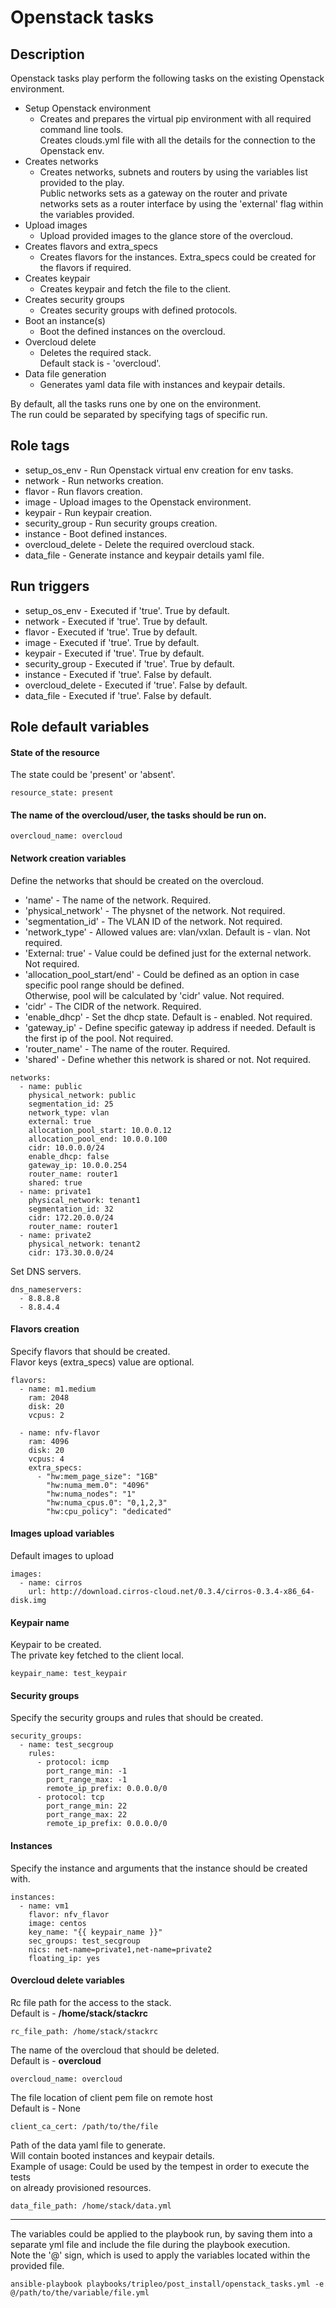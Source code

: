 # Openstack tasks

## Description
Openstack tasks play perform the following tasks on the existing Openstack environment.

* Setup Openstack environment
    * Creates and prepares the virtual pip environment with all required command line tools.  
      Creates clouds.yml file with all the details for the connection to the Openstack env.
* Creates networks
    * Creates networks, subnets and routers by using the variables list provided to the play.  
      Public networks sets as a gateway on the router and private networks sets as a router interface by using the 'external' flag within the variables provided.
* Upload images
    * Upload provided images to the glance store of the overcloud.
* Creates flavors and extra_specs
    * Creates flavors for the instances. Extra_specs could be created for the flavors if required.
* Creates keypair
    * Creates keypair and fetch the file to the client.
* Creates security groups
    * Creates security groups with defined protocols.
* Boot an instance(s)
    * Boot the defined instances on the overcloud.
* Overcloud delete
    * Deletes the required stack.  
      Default stack is - 'overcloud'.
* Data file generation
    * Generates yaml data file with instances and keypair details.

By default, all the tasks runs one by one on the environment.  
The run could be separated by specifying tags of specific run.

## Role tags
* setup_os_env - Run Openstack virtual env creation for env tasks.
* network - Run networks creation.
* flavor - Run flavors creation.
* image - Upload images to the Openstack environment.
* keypair - Run keypair creation.
* security_group - Run security groups creation.
* instance - Boot defined instances.
* overcloud_delete - Delete the required overcloud stack.
* data_file - Generate instance and keypair details yaml file.

## Run triggers
* setup_os_env - Executed if 'true'. True by default.
* network - Executed if 'true'. True by default.
* flavor - Executed if 'true'. True by default.
* image - Executed if 'true'. True by default.
* keypair - Executed if 'true'. True by default.
* security_group - Executed if 'true'. True by default.
* instance - Executed if 'true'. False by default.
* overcloud_delete - Executed if 'true'. False by default.
* data_file - Executed if 'true'. False by default.

## Role default variables
#### State of the resource
The state could be 'present' or 'absent'.
```
resource_state: present
```

#### The name of the overcloud/user, the tasks should be run on.
```
overcloud_name: overcloud
```

#### Network creation variables
Define the networks that should be created on the overcloud.
- 'name' - The name of the network. Required.
- 'physical_network' - The physnet of the network. Not required.
- 'segmentation_id' - The VLAN ID of the network. Not required.
- 'network_type' - Allowed values are: vlan/vxlan. Default is - vlan. Not required.
- 'External: true' - Value could be defined just for the external network. Not required.
- 'allocation_pool_start/end' - Could be defined as an option in case specific pool range should be defined.  
  Otherwise, pool will be calculated by 'cidr' value. Not required.
- 'cidr' - The CIDR of the network. Required.
- 'enable_dhcp' - Set the dhcp state. Default is - enabled. Not required.
- 'gateway_ip' - Define specific gateway ip address if needed. Default is the first ip of the pool. Not required.
- 'router_name' - The name of the router. Required.
- 'shared' - Define whether this network is shared or not. Not required.
```
networks:
  - name: public
    physical_network: public
    segmentation_id: 25
    network_type: vlan
    external: true
    allocation_pool_start: 10.0.0.12
    allocation_pool_end: 10.0.0.100
    cidr: 10.0.0.0/24
    enable_dhcp: false
    gateway_ip: 10.0.0.254
    router_name: router1
    shared: true
  - name: private1
    physical_network: tenant1
    segmentation_id: 32
    cidr: 172.20.0.0/24
    router_name: router1
  - name: private2
    physical_network: tenant2
    cidr: 173.30.0.0/24
```

Set DNS servers.
```
dns_nameservers:
  - 8.8.8.8
  - 8.8.4.4
```

#### Flavors creation
Specify flavors that should be created.  
Flavor keys (extra_specs) value are optional.
```
flavors:
  - name: m1.medium
    ram: 2048
    disk: 20
    vcpus: 2

  - name: nfv-flavor
    ram: 4096
    disk: 20
    vcpus: 4
    extra_specs:
      - "hw:mem_page_size": "1GB"
        "hw:numa_mem.0": "4096"
        "hw:numa_nodes": "1"
        "hw:numa_cpus.0": "0,1,2,3"
        "hw:cpu_policy": "dedicated"
```

#### Images upload variables
Default images to upload
```
images:
  - name: cirros
    url: http://download.cirros-cloud.net/0.3.4/cirros-0.3.4-x86_64-disk.img
```

#### Keypair name
Keypair to be created.  
The private key fetched to the client local.
```
keypair_name: test_keypair
```

#### Security groups
Specify the security groups and rules that should be created.
```
security_groups:
  - name: test_secgroup
    rules:
      - protocol: icmp
        port_range_min: -1
        port_range_max: -1
        remote_ip_prefix: 0.0.0.0/0
      - protocol: tcp
        port_range_min: 22
        port_range_max: 22
        remote_ip_prefix: 0.0.0.0/0
```

#### Instances
Specify the instance and arguments that the instance should be created with.
```
instances:
  - name: vm1
    flavor: nfv_flavor
    image: centos
    key_name: "{{ keypair_name }}"
    sec_groups: test_secgroup
    nics: net-name=private1,net-name=private2
    floating_ip: yes
```

#### Overcloud delete variables
Rc file path for the access to the stack.  
Default is - **/home/stack/stackrc**
```
rc_file_path: /home/stack/stackrc
```

The name of the overcloud that should be deleted.  
Default is - **overcloud**
```
overcloud_name: overcloud
```

The file location of client pem file on remote host  
Default is - None
```
client_ca_cert: /path/to/the/file
```

Path of  the data yaml file to generate.  
Will contain booted instances and keypair details.  
Example of usage: Could be used by the tempest in order to execute the tests  
on already provisioned resources.
```
data_file_path: /home/stack/data.yml
```

***
The variables could be applied to the playbook run, by saving them into a separate yml file and include the file during the playbook execution.  
Note the '@' sign, which is used to apply the variables located within the provided file.

```
ansible-playbook playbooks/tripleo/post_install/openstack_tasks.yml -e @/path/to/the/variable/file.yml
```
